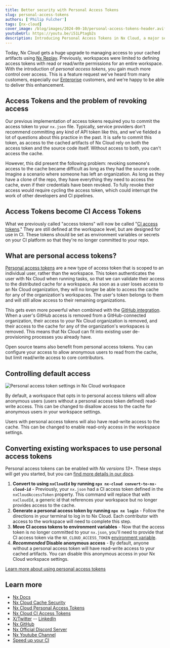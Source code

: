 ```yaml
---
title: Better security with Personal Access Tokens
slug: personal-access-tokens
authors: ['Philip Fulcher']
tags: [nx-cloud]
cover_image: /blog/images/2024-09-10/personal-access-tokens-header.avif
youtubeUrl: https://youtu.be/i51LPtagb2s
description: Introducing Personal Access Tokens in Nx Cloud, a major security upgrade that provides enhanced control over cached artifacts access.
---
```


Today, Nx Cloud gets a huge upgrade to managing access to your cached artifacts
using [Nx Replay](/ci/features/remote-cache). Previously, workspaces
were limited to defining access tokens with read or read/write permissions for an entire workspace. With the
introduction of _personal access tokens_, you gain much more control over access. This is a feature request we've heard
from many customers, especially our [Enterprise](/enterprise) customers, and we're happy to be able to deliver this
enhancement.

## Access Tokens and the problem of revoking access

Our previous implementation of access tokens required you to commit the access token to your `nx.json` file. Typically,
service providers don't recommend committing any kind of API token like this, and we've fielded a lot of questions about
this practice in the past. It is safe to commit this token, as access to the cached artifacts of Nx Cloud rely on both
the access token and the source code itself. Without access to both, you can't access the cache.

However, this did present the following problem: revoking someone's access to the cache became difficult as long as they
had the source code. Imagine a scenario where someone has left an organization. As long as they have a clone of the
repo, they have everything they need to access the cache, even if their credentials have been
revoked. To fully revoke
their access would require cycling the access token, which could interrupt the work of other developers and CI
pipelines.

## Access Tokens become CI Access Tokens

What we previously called "access tokens" will now be called "[CI access tokens](/ci/recipes/security/access-tokens)."
They are still defined at the workspace
level, but are designed for use in CI. These tokens should be set as environment variables or secrets on your CI
platform so that they're no longer committed to your repo.

## What are personal access tokens?

[Personal access tokens](/ci/recipes/security/personal-access-tokens) are a new type of access token that is scoped to
an individual user, rather than the workspace. This token authenticates the user with Nx Cloud when running tasks, so that we can validate their access to the distributed cache for a workspace. As soon as a user loses access to an Nx Cloud organization, they will no longer be able to access the cache for any of the organization's workspaces. The user's token belongs to them and will still allow access to their remaining organizations.

This gets even more powerful when combined with the [GitHub integration](/ci/features/github-integration). When a user's GitHub access is removed from
a GitHub-connected organization, their access to your Nx Cloud organization is removed, and their access to the cache for any of the organization's workspaces is removed.
This means that Nx Cloud can fit into existing user de-provisioning processes you already have.

Open source teams also benefit from personal access tokens. You can configure your access to allow anonymous users to
read from the cache, but limit read/write access to core contributors.

## Controlling default access

![Personal access token settings in Nx Cloud workspace](/blog/images/2024-09-10/workspace-settings.avif)

By default, a workspace that opts in to personal access tokens will allow anonymous users (users without a personal
access token defined) read-write access. This can be changed to disallow access to the cache for anonymous users
in your workspace settings.

Users with personal access tokens will also have read-write access to the cache. This can be changed to enable read-only
access in the workspace settings.

## Converting existing workspaces to use personal access tokens

Personal access tokens can be enabled with _Nx versions 13+_. These steps will get you started, but you
can [find more details in our docs](/ci/recipes/security/personal-access-tokens).

1. **Convert to using `nxCloudId` by running `npx nx-cloud convert-to-nx-cloud-id`** - Previously, your `nx.json` had a
   CI
   access token defined in the `nxCloudAccessToken` property. This command will replace that with `nxCloudId`, a generic
   id that references your workspace but no longer provides access to the cache.
2. **Generate a personal access token by running `npx nx login`** - Follow the directions in your terminal to log
   in
   to Nx Cloud. Each contributor with access to the workspace will need to complete this step.
3. **Move CI access tokens to environment variables** - Now that the access token is no longer committed to your
   `nx.json`,
   you'll need to provide that CI access token via the
   `NX_CLOUD_ACCESS_TOKEN` [environment variable](/ci/reference/env-vars#nxcloudaccesstoken).
4. **_Recommended_ Disable anonymous access** - By default, anyone without a personal access token will have read-write
   access
   to your cached artifacts. You can disable this anonymous access in
   your Nx Cloud workspace settings.

[Learn more about using personal access tokens](/ci/recipes/security/personal-access-tokens)

## Learn more

- [Nx Docs](/getting-started/intro)
- [Nx Cloud Cache Security](/ci/concepts/cache-security)
- [Nx Cloud Personal Access Tokens](/ci/recipes/security/personal-access-tokens)
- [Nx Cloud CI Access Tokens](/ci/recipes/security/access-tokens)
- [X/Twitter](https://x.com/nxdevtools) -- [LinkedIn](https://www.linkedin.com/company/nrwl/)
- [Nx GitHub](https://github.com/nrwl/nx)
- [Nx Official Discord Server](https://go.nx.dev/community)
- [Nx Youtube Channel](https://www.youtube.com/@nxdevtools)
- [Speed up your CI](/nx-cloud)
